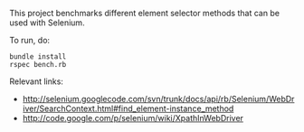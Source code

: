 This project benchmarks different element selector methods that can be used with Selenium.

To run, do:

    bundle install
    rspec bench.rb
  

Relevant links:

- http://selenium.googlecode.com/svn/trunk/docs/api/rb/Selenium/WebDriver/SearchContext.html#find_element-instance_method
- http://code.google.com/p/selenium/wiki/XpathInWebDriver